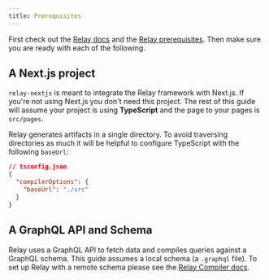 ```yaml
---
title: Prerequisites
---
```


First check out the [Relay docs](https://relay.dev) and the [Relay prerequisites](https://relay.dev/docs/getting-started/prerequisites/).
Then make sure you are ready with each of the following.

## A Next.js project

`relay-nextjs` is meant to integrate the Relay framework with Next.js.
If you're not using Next.js you don't need this project.
The rest of this guide will assume your project is using **TypeScript** and
the page to your pages is `src/pages`.

Relay generates artifacts in a single directory. To avoid traversing directories as
much it will be helpful to configure TypeScript with the following `baseUrl`:

```json
// tsconfig.json
{
  "compilerOptions": {
    "baseUrl": "./src"
  }
}
```

## A GraphQL API and Schema

Relay uses a GraphQL API to fetch data and compiles queries against a GraphQL schema.
This guide assumes a local schema (a `.graphql` file). To set up Relay with a remote schema please see the
[Relay Compiler docs](https://relay.dev/docs/guides/compiler/).
